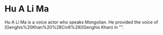 # Hu A Li Ma

Hu A Li Ma is a voice actor who speaks Mongolian. He provided the voice of [Genghis%20Khan%20%28Civ6%29](Genghis Khan) in "".